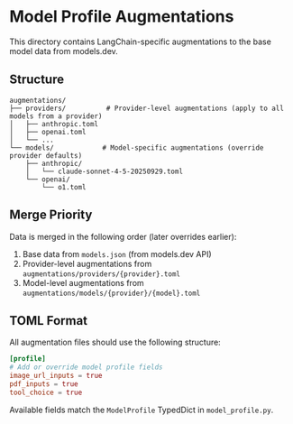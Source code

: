 # Model Profile Augmentations

This directory contains LangChain-specific augmentations to the base model data from models.dev.

## Structure

```
augmentations/
├── providers/          # Provider-level augmentations (apply to all models from a provider)
│   ├── anthropic.toml
│   ├── openai.toml
│   └── ...
└── models/            # Model-specific augmentations (override provider defaults)
    ├── anthropic/
    │   └── claude-sonnet-4-5-20250929.toml
    └── openai/
        └── o1.toml
```

## Merge Priority

Data is merged in the following order (later overrides earlier):

1. Base data from `models.json` (from models.dev API)
2. Provider-level augmentations from `augmentations/providers/{provider}.toml`
3. Model-level augmentations from `augmentations/models/{provider}/{model}.toml`

## TOML Format

All augmentation files should use the following structure:

```toml
[profile]
# Add or override model profile fields
image_url_inputs = true
pdf_inputs = true
tool_choice = true
```

Available fields match the `ModelProfile` TypedDict in `model_profile.py`.
